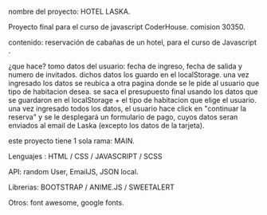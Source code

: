 nombre del proyecto: HOTEL LASKA.

Proyecto final para el curso de javascript CoderHouse. comision 30350.

contenido: reservación de cabañas de un hotel, para el curso de Javascript .

¿que hace?
tomo datos del usuario: fecha de ingreso, fecha de salida y numero de invitados.
dichos datos los guardo en el localStorage.
una vez ingresado los datos se reubica a otra pagina donde se le pide al usuario que tipo de habitacion desea.
se saca el presupuesto final usando los datos que se guardaron en el localStorage + el tipo de habitacion que elige el usuario.
una vez ingresado todos los datos, el usuario hace click en "continuar la reserva" y se le desplegará un formulario de pago, cuyos datos seran enviados
al email de Laska (excepto los datos de la tarjeta).

este proyecto tiene 1 sola rama: MAIN.

Lenguajes : HTML / CSS / JAVASCRIPT / SCSS

API:  random User, EmailJS, JSON local.

Librerias: BOOTSTRAP / ANIME.JS / SWEETALERT

Otros: font awesome, google fonts.



